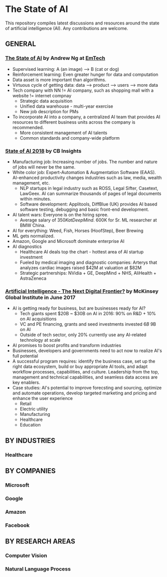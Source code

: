 # The State of AI

This repository compiles latest discussions and resources around the state of artificial intelligence (AI). Any contributions are welcome.

## GENERAL

### [The State of AI](https://www.youtube.com/watch?v=NKpuX_yzdYs) by Andrew Ng at [EmTech](https://events.technologyreview.com/emtech/18/)
* Supervised learning: A (an image) --> B (cat or dog)
* Reinforcement learning: Even greater hunger for data and computation
* Data asset is more important than algorithms.
* Virtuous cycle of getting data: data --> product --> users --> more data
* Tech company with NN != AI company, such as shopping mall with a website != internet compnay
  * Strategic data acquisition
  * Unified data warehouse - multi-year exercise
  * New job description for PMs
* To incorporate AI into a company, a centralized AI team that provides AI resources to different business units across the company is recommended.
  * More consistent management of AI talents
  * Common standards and company-wide platform

### [State of AI 2018](https://www.youtube.com/watch?time_continue=11&v=ja6TsWNDXVg) by CB Insights
* Manufacturing job: Increasing number of jobs. The number and nature of jobs will never be the same.
* White color job: Expert-Automation & Augmentation Software (EAAS). AI-enhanced productivity changes industries such as law, media, wealth management, etc.
  * NLP startups in legal industry such as ROSS, Legal Sifter, Casetext, LawGeex. AI can summarize thousands of pages of legal documents within minutes.
  * Software development: Applitools, DiffBlue (UK) provides AI based software testing, debugging and basic front-end development.
* AI talent wars: Everyone is on the hiring spree.
  * Average salary of $350K at DeepMind. ~$600K for Sr. ML researcher at BMW China.
* AI for everything: Weed, Fish, Horses (HoofStep), Beer Brewing
* ML gets normalized.
* Amazon, Google and Microsoft dominate enterprise AI
* AI diagnostics
  * Healthcare AI deals top the chart - hottest area of AI startup investment
  * Fueled by medical imaging and diagnostic companies: Arterys that analyzes cardiac images raised $42M at valuation at $82M
  * Strategic partnerships: NVidia + GE, DeepMind + NHS, AliHealth + AstraZeneca

### [Artificial Intelligence - The Next Digital Frontier?](https://www.mckinsey.com/~/media/McKinsey/Industries/Advanced%20Electronics/Our%20Insights/How%20artificial%20intelligence%20can%20deliver%20real%20value%20to%20companies/MGI-Artificial-Intelligence-Discussion-paper.ashx) by McKinsey Global Institute in June 2017
* AI is getting ready for business, but are businesses ready for AI?
  * Tech giants spent $20B ~ $30B on AI in 2016: 90% on R&D + 10% on AI acquisitions
  * VC and PE financing, grants and seed investments invested $6B ~$9B on AI
  * Outside of tech sector, only 20% currently use any AI-related technology at scale
* AI promises to boost profits and transform industries
* Businesses, developers and governments need to act now to realize AI's full potential
* A successful program requires: identify the business case, set up the right data ecosystem, build or buy appropriate AI tools, and adapt workflow processes, capabilities, and culture. Leadership from the top, management and technical capabilities, and seamless data access are key enablers.
* Case studies: AI's potential to improve forecsting and sourcing, optimize and automate operations, develop targeted marketing and pricing and enhance the user experience
  * Retail
  * Electric utility
  * Manufacturing
  * Healthcare
  * Education

## BY INDUSTRIES

### Healthcare


## BY COMPANIES

### Microsoft

### Google

### Amazon

### Facebook


## BY RESEARCH AREAS

### Computer Vision

### Natural Language Process

